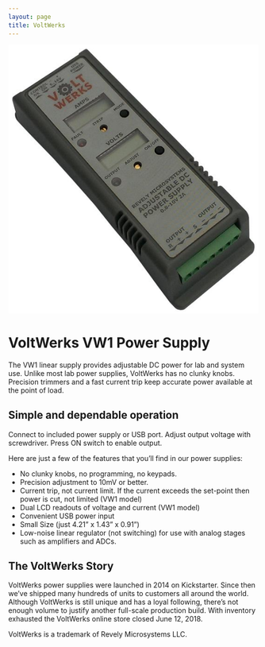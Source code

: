 ```yaml
---
layout: page
title: VoltWerks
---
```


![image](assets/images/VW1_Front_Photo_540x.jpg)

# VoltWerks VW1 Power Supply
The VW1 linear supply provides adjustable DC power for lab and system use. Unlike most lab power supplies, VoltWerks has no clunky knobs.  Precision trimmers and a fast current trip keep accurate power available at the point of load.

## Simple and dependable operation

Connect to included power supply or USB port. Adjust output voltage with screwdriver. Press ON switch to enable output.

Here are just a few of the features that you’ll find in our power supplies:

* No clunky knobs, no programming, no keypads.
* Precision adjustment to 10mV or better.
* Current trip, not current limit. If the current exceeds the set-point then power is cut, not limited (VW1 model)
* Dual LCD readouts of voltage and current (VW1 model)
* Convenient USB power input
* Small Size (just 4.21” x 1.43” x 0.91”)
* Low-noise linear regulator (not switching) for use with analog stages such as amplifiers and ADCs.

## The VoltWerks Story
VoltWerks power supplies were launched in 2014 on Kickstarter. Since then we’ve shipped many hundreds of units to customers all around the world.  Although VoltWerks is still unique and has a loyal following, there’s not enough volume to justify another full-scale production build. With inventory exhausted the VoltWerks online store closed June 12, 2018.

VoltWerks is a trademark of Revely Microsystems LLC.
